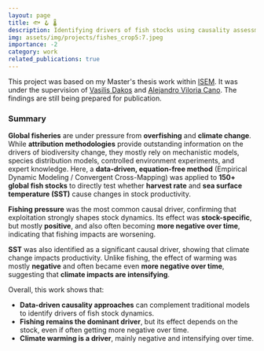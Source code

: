 ```yaml
---
layout: page
title: 🐟 🪝 🌡️
description: Identifying drivers of fish stocks using causality assessment framework 
img: assets/img/projects/fishes_crop5:7.jpeg
importance: -2
category: work
related_publications: true
---
```


This project was based on my Master's thesis work within [ISEM](https://isem-evolution.fr/en/equipe/biodiversity-dynamics-interactions-and-conservation-team/). It was under the supervision of [Vasilis Dakos](https://www.vasilisdakos.info/) and [Alejandro Viloria Cano](https://isem-evolution.fr/en/membre/viloria-cano/). The findings are still being prepared for publication.

### Summary

**Global fisheries** are under pressure from **overfishing** and **climate change**. While **attribution methodologies** provide outstanding information on the drivers of biodiversity change, they mostly rely on mechanistic models, species distribution models, controlled environment experiments, and expert knowledge. Here, a **data-driven, equation-free method** (Empirical Dynamic Modeling / Convergent Cross-Mapping) was applied to **150+ global fish stocks** to directly test whether **harvest rate** and **sea surface temperature (SST)** cause changes in stock productivity.

**Fishing pressure** was the most common causal driver, confirming that exploitation strongly shapes stock dynamics. Its effect was **stock-specific**, but mostly **positive**, and also often becoming **more negative over time**, indicating that fishing impacts are worsening.

**SST** was also identified as a significant causal driver, showing that climate change impacts productivity. Unlike fishing, the effect of warming was mostly **negative** and often became even **more negative over time**, suggesting that **climate impacts are intensifying**.

Overall, this work shows that:
- **Data-driven causality approaches** can complement traditional models to identify drivers of fish stock dynamics.
- **Fishing remains the dominant driver**, but its effect depends on the stock, even if often getting more negative over time.
- **Climate warming is a driver**, mainly negative and intensifying over time.

